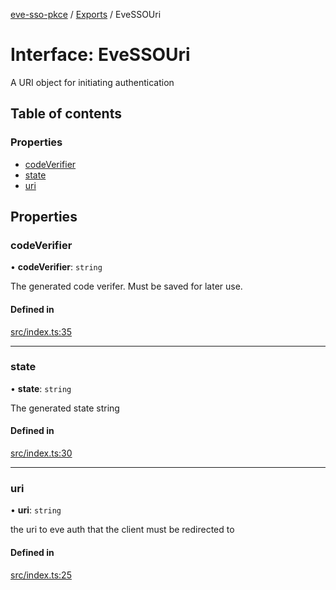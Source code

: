 [eve-sso-pkce](../README.md) / [Exports](../modules.md) / EveSSOUri

# Interface: EveSSOUri

A URI object for initiating authentication

## Table of contents

### Properties

- [codeVerifier](EveSSOUri.md#codeverifier)
- [state](EveSSOUri.md#state)
- [uri](EveSSOUri.md#uri)

## Properties

### codeVerifier

• **codeVerifier**: `string`

The generated code verifer. Must be saved for later use.

#### Defined in

[src/index.ts:35](https://github.com/ballsten/eve-sso-pkce/blob/64fde31/src/index.ts#L35)

___

### state

• **state**: `string`

The generated state string

#### Defined in

[src/index.ts:30](https://github.com/ballsten/eve-sso-pkce/blob/64fde31/src/index.ts#L30)

___

### uri

• **uri**: `string`

the uri to eve auth that the client must be redirected to

#### Defined in

[src/index.ts:25](https://github.com/ballsten/eve-sso-pkce/blob/64fde31/src/index.ts#L25)
